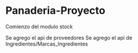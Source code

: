 # Panaderia-Proyecto

Comienzo del modulo stock

Se agrego el api de proveedores
Se agrego el api de Ingredientes/Marcas_Ingredientes
